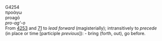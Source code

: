 G4254  
προάγω  
proagō  
*pro-ag‘-o*  
From [4253](g4253) and [71](g0071) to *lead* *forward* (magisterially);
intransitively to *precede* (in place or time \[participle
*previous*\]): - bring (forth, out), go before.  
